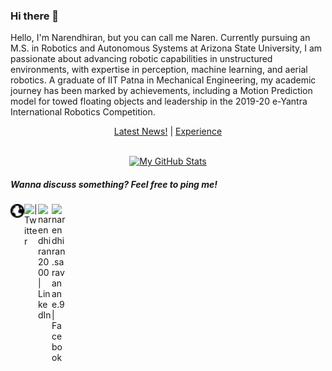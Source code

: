 ### Hi there 👋

Hello, I'm Narendhiran, but you can call me Naren. Currently pursuing an M.S. in Robotics and Autonomous Systems at Arizona State University, I am passionate about advancing robotic capabilities in unstructured environments, with expertise in perception, machine learning, and aerial robotics. A graduate of IIT Patna in Mechanical Engineering, my academic journey has been marked by achievements, including a Motion Prediction model for towed floating objects and leadership in the 2019-20 e-Yantra International Robotics Competition. 

<div align="center">
  <a href="https://naren200.github.io/news/">Latest News!</a>  |   <a href="https://naren200.github.io/experience/">Experience</a>
  <br><br>

[![My GitHub Stats](https://github-readme-stats-narendhiran-saravananes-projects.vercel.app/api/?username=naren200&count_private=true&theme=tokyonight&showicons=true)]()

</div>
 
 
##### Wanna discuss something? Feel free to ping me!

[<img align="left" alt="naren200.github.io" width="22px" src="https://raw.githubusercontent.com/iconic/open-iconic/master/svg/globe.svg" />][website]
[<img align="left" alt=" | Twitter" width="22px" src="https://cdn.jsdelivr.net/npm/simple-icons@v3/icons/twitter.svg" />][twitter]
[<img align="left" alt="narendhiran2000 | LinkedIn" width="22px" src="https://cdn.jsdelivr.net/npm/simple-icons@v3/icons/linkedin.svg" />][linkedin]
[<img align="left" alt="narendhiran.saravanane.9 | Facebook" width="22px" src="https://cdn.jsdelivr.net/npm/simple-icons@v3/icons/facebook.svg" />][facebook]

[website]: https://naren200.github.io/
[twitter]: https://twitter.com/narendhiran2000
[linkedin]: https://www.linkedin.com/in/narendhiran2000
[facebook]: https://www.facebook.com/narendhiran.saravanane.9

<!--
**naren200/naren200** is a ✨ _special_ ✨ repository because its `README.md` (this file) appears on your GitHub profile.

Here are some ideas to get you started:

- 🔭 I’m currently working on ...
- 🌱 I’m currently learning ...
- 👯 I’m looking to collaborate on ...
- 🤔 I’m looking for help with ...
- 💬 Ask me about ...
- 📫 How to reach me: ...
- 😄 Pronouns: ...
- ⚡ Fun fact: ...
-->
